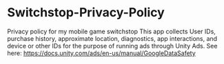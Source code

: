 # Switchstop-Privacy-Policy
Privacy policy for my mobile game switchstop
This app collects User IDs, purchase history, approximate location, diagnostics, app interactions, and device or other IDs for the purpose of running ads through Unity Ads. 
See here: https://docs.unity.com/ads/en-us/manual/GoogleDataSafety

